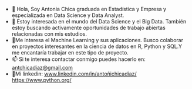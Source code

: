 - 👋 Hola, Soy Antonia Chica graduada en Estadística y Empresa y especializada en Data Science y Data Analyst.
- 👀 Estoy interesada en el mundo del Data Science y el Big Data. También estoy buscando activamente oportunidades de trabajo abiertas relacionadas con mis estudios.
- 🌱Me interesa el Machine Learning y sus aplicaciones. Busco colaborar en proyectos interesantes en la ciencia de datos en R, Python y SQL.Y me encantaría trabajar en este tipo de proyecto.
- 📫 Si te interesa contactar conmigo puedes hacerlo en: antchicadiaz@gmail.com
- 📄Mi linkedin: www.linkedin.com/in/antoñichicadíaz/
  https://www.python.org/


<!---
Antchica/Antchica is a ✨ special ✨ repository because its `README.md` (this file) appears on your GitHub profile.
You can click the Preview link to take a look at your changes.
--->
